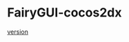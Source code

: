# FairyGUI-cocos2dx

[version](https://github.com/fairygui/FairyGUI-cocos2dx/commit/0b42a4c9358ee8c1d6c591e03b54d7f36473480e)

